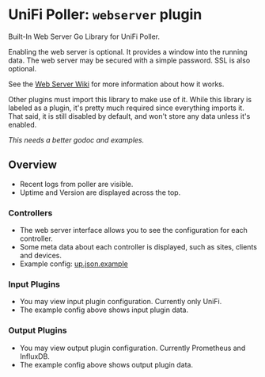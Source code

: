 # UniFi Poller: `webserver` plugin

Built-In Web Server Go Library for UniFi Poller.

Enabling the web server is optional. It provides a window into the running data.
The web server may be secured with a simple password. SSL is also optional.

See the [Web Server Wiki](https://github.com/unifi-poller/unifi-poller/wiki/Web-Server)
for more information about how it works.

Other plugins must import this library to make use of it. While this library is
labeled as a plugin, it's pretty much required since everything imports it.
That said, it is still disabled by default, and won't store any data unless it's
enabled.

_This needs a better godoc and examples._

## Overview

-   Recent logs from poller are visible.
-   Uptime and Version are displayed across the top.

### Controllers

-   The web server interface allows you to see the configuration for each controller.
-   Some meta data about each controller is displayed, such as sites, clients and devices.
-   Example config: [up.json.example](https://github.com/unifi-poller/unifi-poller/blob/master/examples/up.json.example)

### Input Plugins

-   You may view input plugin configuration. Currently only UniFi.
-   The example config above shows input plugin data.

### Output Plugins

-   You may view output plugin configuration. Currently Prometheus and InfluxDB.
-   The example config above shows output plugin data.
